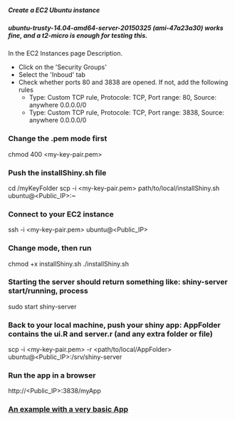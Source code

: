 ##### Create a EC2 Ubuntu instance
##### ubuntu-trusty-14.04-amd64-server-20150325 (ami-47a23a30) works fine, and a t2-micro is enough for testing this.

In the EC2 Instances page Description.
- Click on the 'Security Groups'
- Select the 'Inboud' tab
- Check whether ports 80 and 3838 are opened. If not, add the following rules
	- Type: Custom TCP rule, Protocole: TCP, Port range: 80, Source: anywhere 0.0.0.0/0
	- Type: Custom TCP rule, Protocole: TCP, Port range: 3838, Source: anywhere 0.0.0.0/0


### Change the .pem mode first
chmod 400 <my-key-pair.pem>

### Push the installShiny.sh file
cd /myKeyFolder
scp -i \<my-key-pair.pem\> path/to/local/installShiny.sh ubuntu@\<Public_IP\>:~

### Connect to your EC2 instance
ssh -i \<my-key-pair.pem\> ubuntu@\<Public_IP\>

### Change mode, then run
chmod +x installShiny.sh
./installShiny.sh

### Starting the server should return something like: shiny-server start/running, process <some process number>
sudo start shiny-server

### Back to your local machine, push your shiny app: AppFolder contains the ui.R and server.r (and any extra folder or file)
scp -i \<my-key-pair.pem\> -r \<path/to/local/AppFolder\> ubuntu@<Public_IP>:/srv/shiny-server

### Run the app in a browser
http://\<Public_IP\>:3838/myApp

### [An example with a very basic App](http://52.17.91.68:3838/basics/)